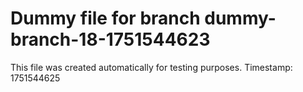 # Dummy file for branch dummy-branch-18-1751544623

This file was created automatically for testing purposes.
Timestamp: 1751544625
